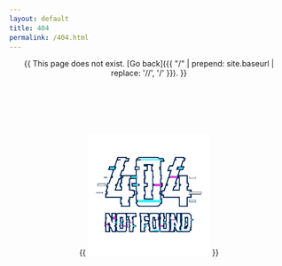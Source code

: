 ```yaml
---
layout: default
title: 404
permalink: /404.html
---
```



<div align="center">

{{ This page does not exist. [Go back]({{ "/" | prepend: site.baseurl | replace: '//', '/' }}). }}

<div style="margin:20%">

{{ ![](/assets/404.gif) }}

</div>

</div>